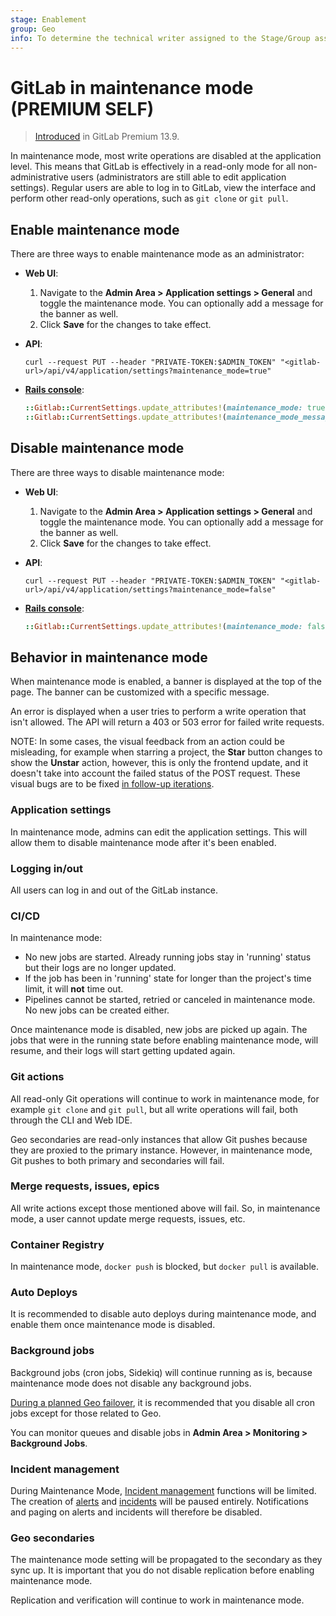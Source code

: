 ```yaml
---
stage: Enablement
group: Geo
info: To determine the technical writer assigned to the Stage/Group associated with this page, see https://about.gitlab.com/handbook/engineering/ux/technical-writing/#assignments
---
```


# GitLab in maintenance mode **(PREMIUM SELF)**

> [Introduced](https://gitlab.com/groups/gitlab-org/-/epics/2149) in GitLab Premium 13.9.

In maintenance mode, most write operations are disabled at the application level.
This means that GitLab is effectively in a read-only mode for all non-administrative
users (administrators are still able to edit application settings). Regular users
are able to log in to GitLab, view the interface and perform other read-only
operations, such as `git clone` or `git pull`.

## Enable maintenance mode

There are three ways to enable maintenance mode as an administrator:

- **Web UI**:
  1. Navigate to the **Admin Area > Application settings > General** and toggle
     the maintenance mode. You can optionally add a message for the banner as well.
  1. Click **Save** for the changes to take effect.

- **API**:

  ```shell
  curl --request PUT --header "PRIVATE-TOKEN:$ADMIN_TOKEN" "<gitlab-url>/api/v4/application/settings?maintenance_mode=true"
  ```

- [**Rails console**](../operations/rails_console.md#starting-a-rails-console-session):

  ```ruby
  ::Gitlab::CurrentSettings.update_attributes!(maintenance_mode: true)
  ::Gitlab::CurrentSettings.update_attributes!(maintenance_mode_message: "New message")
  ```

## Disable maintenance mode

There are three ways to disable maintenance mode:

- **Web UI**:
  1. Navigate to the **Admin Area > Application settings > General** and toggle
     the maintenance mode. You can optionally add a message for the banner as well.
  1. Click **Save** for the changes to take effect.

- **API**:

  ```shell
  curl --request PUT --header "PRIVATE-TOKEN:$ADMIN_TOKEN" "<gitlab-url>/api/v4/application/settings?maintenance_mode=false"
  ```

- [**Rails console**](../operations/rails_console.md#starting-a-rails-console-session):

  ```ruby
  ::Gitlab::CurrentSettings.update_attributes!(maintenance_mode: false)
  ```

## Behavior in maintenance mode

When maintenance mode is enabled, a banner is displayed at the top of the page.
The banner can be customized with a specific message.

An error is displayed when a user tries to perform a write operation that isn't allowed.
The API will return a 403 or 503 error for failed write requests.

NOTE:
In some cases, the visual feedback from an action could be misleading, for example
when starring a project, the **Star** button changes to show the **Unstar** action,
however, this is only the frontend update, and it doesn't take into account the
failed status of the POST request. These visual bugs are to be fixed
[in follow-up iterations](https://gitlab.com/gitlab-org/gitlab/-/issues/295197).

### Application settings

In maintenance mode, admins can edit the application settings. This will allow
them to disable maintenance mode after it's been enabled.

### Logging in/out

All users can log in and out of the GitLab instance.

### CI/CD

In maintenance mode:

- No new jobs are started. Already running jobs stay in 'running'
  status but their logs are no longer updated.
- If the job has been in 'running' state for longer than the project's time limit,
  it will **not** time out.
- Pipelines cannot be started, retried or canceled in maintenance mode.
  No new jobs can be created either.

Once maintenance mode is disabled, new jobs are picked up again. The jobs that were
in the running state before enabling maintenance mode, will resume, and their logs
will start getting updated again.

### Git actions

All read-only Git operations will continue to work in maintenance mode, for example
`git clone` and `git pull`, but all write operations will fail, both through the CLI
and Web IDE.

Geo secondaries are read-only instances that allow Git pushes because they are
proxied to the primary instance. However, in maintenance mode, Git pushes to
both primary and secondaries will fail.

### Merge requests, issues, epics

All write actions except those mentioned above will fail. So, in maintenance mode, a user cannot update merge requests, issues, etc.

### Container Registry

In maintenance mode, `docker push` is blocked, but `docker pull` is available.

### Auto Deploys

It is recommended to disable auto deploys during maintenance mode, and enable
them once maintenance mode is disabled.

### Background jobs

Background jobs (cron jobs, Sidekiq) will continue running as is, because maintenance
mode does not disable any background jobs.

[During a planned Geo failover](../geo/disaster_recovery/planned_failover.md#prevent-updates-to-the-primary-node),
it is recommended that you disable all cron jobs except for those related to Geo.

You can monitor queues and disable jobs in **Admin Area > Monitoring > Background Jobs**.

### Incident management

During Maintenance Mode, [Incident management](../../operations/incident_management/index.md) functions will be limited. The creation of [alerts](../../operations/incident_management/alerts.md) and [incidents](../../operations/incident_management/incidents.md#incident-creation) will be paused entirely. Notifications and paging on alerts and incidents will therefore be disabled.

### Geo secondaries

The maintenance mode setting will be propagated to the secondary as they sync up.
It is important that you do not disable replication before enabling maintenance mode.

Replication and verification will continue to work in maintenance mode.
